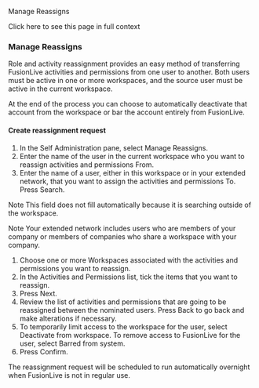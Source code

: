 Manage Reassigns

Click here to see this page in full context

###  Manage Reassigns

Role and activity reassignment provides an easy method of transferring
FusionLive activities and permissions from one user to another. Both users
must be active in one or more workspaces, and the source user must be active
in the current workspace.

At the end of the process you can choose to automatically deactivate that
account from the workspace or bar the account entirely from FusionLive.

####  Create reassignment request

  1. In the Self Administration pane, select Manage Reassigns. 
  2. Enter the name of the user in the current workspace who you want to reassign activities and permissions From. 
  3. Enter the name of a user, either in this workspace or in your extended network, that you want to assign the activities and permissions To. Press Search. 

Note  This field does not fill automatically because it is searching outside
of the workspace.

Note  Your extended network includes users who are members of your company or
members of companies who share a workspace with your company.

  1. Choose one or more Workspaces associated with the activities and permissions you want to reassign. 
  2. In the Activities and Permissions list, tick the items that you want to reassign. 
  3. Press Next. 
  4. Review the list of activities and permissions that are going to be reassigned between the nominated users. Press Back to go back and make alterations if necessary. 
  5. To temporarily limit access to the workspace for the user, select Deactivate from workspace. To remove access to FusionLive for the user, select Barred from system. 
  6. Press Confirm. 

The reassignment request will be scheduled to run automatically overnight when
FusionLive is not in regular use.

